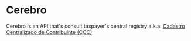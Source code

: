 # Cerebro

Cerebro is an API that's consult taxpayer's central registry a.k.a. [Cadastro Centralizado de Contribuinte (CCC)](https://dfe-portal.svrs.rs.gov.br/Cte/Ccc)
